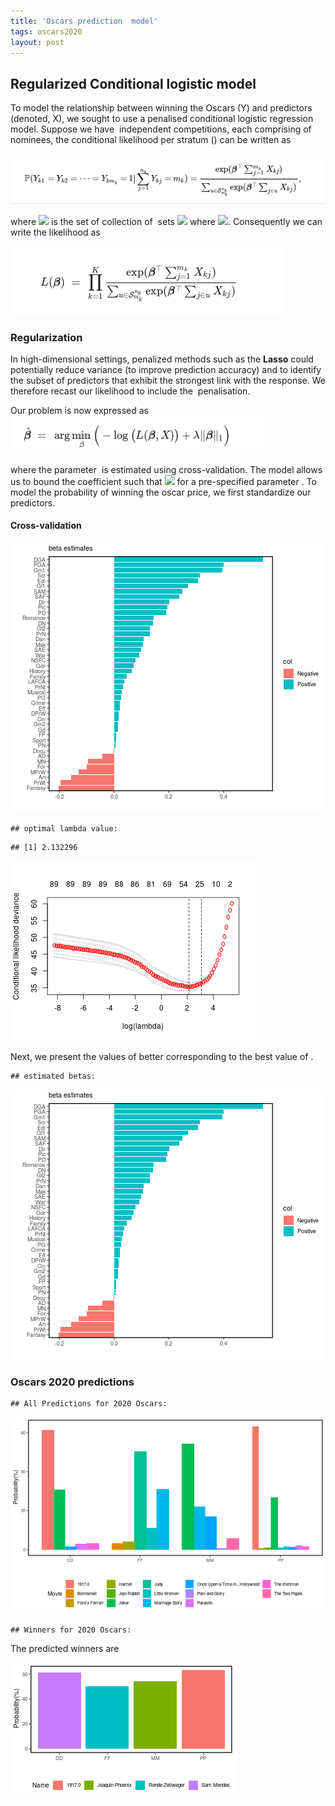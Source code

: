 ```yaml
---
title: 'Oscars prediction  model'
tags: oscars2020
layout: post
---
```



## Regularized Conditional logistic model 


To model the relationship between winning the Oscars (Y) and predictors (denoted, X), we sought to use a penalised conditional logistic regression model. Suppose we have <math> K </math> independent competitions, each comprising of <math> n_k </math> nominees, the conditional likelihood per stratum (<math> k </math>) can be written as

<img src="/images/oscarfigure/eq1.png" />



where <img src="https://latex.codecogs.com/svg.latex?\Large&space;{S}_{m_k}^{n_k}"/> is the set of collection of <math> ^nC_m </math> sets <img src="https://latex.codecogs.com/svg.latex?\Large&space;\{i_1,...,i_m\}"/> where <img src="https://latex.codecogs.com/svg.latex?\Large&space;1 \le i_1<...<i_m \le n"/>. Consequently we can write the likelihood as 

<img src="/images/oscarfigure/eq2.png" />



### Regularization

In high-dimensional settings, penalized methods such as the **Lasso** could potentially reduce variance (to improve prediction accuracy) and to identify the subset of predictors that exhibit the strongest link with the response. We therefore recast our likelihood to include the <math> L_1 </math> penalisation.


Our problem is now expressed as
<img src="/images/oscarfigure/eq3.png" />

where the parameter <math> \lambda </math> is estimated using cross-validation. The model allows us to bound the coefficient such that <img src="https://latex.codecogs.com/svg.latex?\Large&space;\sum_{j=1}^p|\beta_j|\le t"/>  for a pre-specified parameter <math> t </math>.  To model the probability of winning the oscar price, we first standardize our predictors.



#### Cross-validation

<img src="figure/unnamed-chunk-5-1.png"  />

```
## optimal lambda value:
```

```
## [1] 2.132296
```

<img src="/images/oscarfigure/unnamed-chunk-4-1.png" />


Next, we present the values of better corresponding to the best value of <Math> \lambda </Math>.


```
## estimated betas:
```

<img src="/images/oscarfigure/unnamed-chunk-5-1.png" />





### Oscars 2020 predictions


```
## All Predictions for 2020 Oscars:
```


<img src="/images/oscarfigure/unnamed-chunk-7-1.png"  />

```
## Winners for 2020 Oscars:
```


The predicted winners are 

<img src="/images/oscarfigure/unnamed-chunk-8-1.png"/>



